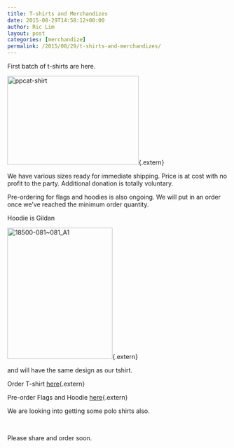 ```yaml
---
title: T-shirts and Merchandizes
date: 2015-08-29T14:58:12+00:00
author: Ric Lim
layout: post
categories: [merchandize]
permalink: /2015/08/29/t-shirts-and-merchandizes/
---
```

First batch of t-shirts are here.
  
[<img src="https://www.pirateparty.ca/wp-content/uploads/2015/08/ppcat-shirt-300x203.png" alt="ppcat-shirt" class="alignnone size-medium wp-image-7199" height="203" width="300" srcset="http://pirateparty.ca/wp-content/uploads/2015/08/ppcat-shirt-300x203.png 300w, http://pirateparty.ca/wp-content/uploads/2015/08/ppcat-shirt-150x101.png 150w, http://pirateparty.ca/wp-content/uploads/2015/08/ppcat-shirt-310x210.png 310w, http://pirateparty.ca/wp-content/uploads/2015/08/ppcat-shirt.png 800w" sizes="(max-width: 300px) 100vw, 300px" />](https://www.pirateparty.ca/wp-content/uploads/2015/08/ppcat-shirt.png){.extern}
  
We have various sizes ready for immediate shipping. Price is at cost with no profit to the party. Additional donation is totally voluntary.

Pre-ordering for flags and hoodies is also ongoing. We will put in an order once we&#8217;ve reached the minimum order quantity.
  
Hoodie is Gildan
  
[<img src="https://www.pirateparty.ca/wp-content/uploads/2015/08/18500-081081_A1-240x300.jpg" alt="18500-081~081_A1" class="alignnone size-medium wp-image-7201" height="300" width="240" srcset="http://pirateparty.ca/wp-content/uploads/2015/08/18500-081081_A1-240x300.jpg 240w, http://pirateparty.ca/wp-content/uploads/2015/08/18500-081081_A1-819x1024.jpg 819w, http://pirateparty.ca/wp-content/uploads/2015/08/18500-081081_A1-120x150.jpg 120w, http://pirateparty.ca/wp-content/uploads/2015/08/18500-081081_A1-300x375.jpg 300w, http://pirateparty.ca/wp-content/uploads/2015/08/18500-081081_A1.jpg 1000w" sizes="(max-width: 240px) 100vw, 240px" />](https://www.pirateparty.ca/wp-content/uploads/2015/08/18500-081081_A1.jpg){.extern}
  
and will have the same design as our tshirt.

Order T-shirt [here](https://my.pirateparty.ca/civicrm/contribute/transact?reset=1&id=8){.extern}

Pre-order Flags and Hoodie [here](https://my.pirateparty.ca/civicrm/contribute/transact?reset=1&id=3){.extern}
  
We are looking into getting some polo shirts also.

&nbsp;

Please share and order soon.